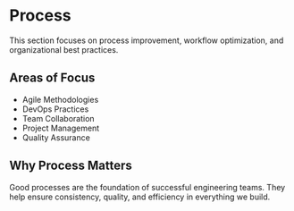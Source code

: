 # Process

This section focuses on process improvement, workflow optimization, and organizational best practices.

## Areas of Focus

- Agile Methodologies
- DevOps Practices
- Team Collaboration
- Project Management
- Quality Assurance

## Why Process Matters

Good processes are the foundation of successful engineering teams. They help ensure consistency, quality, and efficiency in everything we build.
